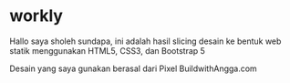 # workly
Hallo saya sholeh sundapa, ini adalah hasil slicing desain ke bentuk web statik
menggunakan HTML5, CSS3, dan Bootstrap 5

Desain yang saya gunakan berasal dari Pixel BuildwithAngga.com
